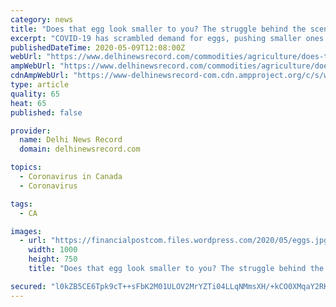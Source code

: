 ```yaml
---
category: news
title: "Does that egg look smaller to you? The struggle behind the scenes in Canada’s egg business"
excerpt: "COVID-19 has scrambled demand for eggs, pushing smaller ones into grocery stores and leaving processed products to pile up in storage"
publishedDateTime: 2020-05-09T12:08:00Z
webUrl: "https://www.delhinewsrecord.com/commodities/agriculture/does-that-egg-look-smaller-to-you-the-struggle-behind-the-scenes-in-canadas-egg-business/wcm/854a00b9-bf2b-450b-8ab3-7f9feacdf780?video_autoplay=true"
ampWebUrl: "https://www.delhinewsrecord.com/commodities/agriculture/does-that-egg-look-smaller-to-you-the-struggle-behind-the-scenes-in-canadas-egg-business/wcm/854a00b9-bf2b-450b-8ab3-7f9feacdf780/amp"
cdnAmpWebUrl: "https://www-delhinewsrecord-com.cdn.ampproject.org/c/s/www.delhinewsrecord.com/commodities/agriculture/does-that-egg-look-smaller-to-you-the-struggle-behind-the-scenes-in-canadas-egg-business/wcm/854a00b9-bf2b-450b-8ab3-7f9feacdf780/amp"
type: article
quality: 65
heat: 65
published: false

provider:
  name: Delhi News Record
  domain: delhinewsrecord.com

topics:
  - Coronavirus in Canada
  - Coronavirus

tags:
  - CA

images:
  - url: "https://financialpostcom.files.wordpress.com/2020/05/eggs.jpg"
    width: 1000
    height: 750
    title: "Does that egg look smaller to you? The struggle behind the scenes in Canada’s egg business"

secured: "l0kZB5CE6Tpk9cT++sFbK2M01ULOV2MrYZTi04LLqNMmsXH/+kCO0XMqaY2RK8gGJilaS6whtFRl65Q+YMq7b8M+MYrQLbqz4RJdWrqAG7kI9skxeEtATNVEp+B7RxYCiJO/XsTrG9Uhx7rk3ehF6aKuiGmuzeZC8OWuMKnPChUrProE11XI+JkfEeaymklcUNoWA+hnG2p1mgNJh+1PyMlAKswnDEqA7xx4SmlDcxBjOVRAeHrkmyHGWslZJxlHvgqn9fDCTY6UwMb9jkT3fhWO8CNFa3UEr9TksX85uNRXzsk7D+56N1e9LsFRe17/;Xn9S1viS/Rt8F3+iV6ZSYQ=="
---
```


